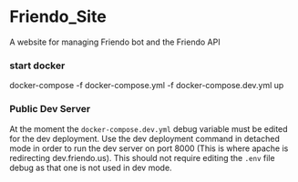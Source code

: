 # Friendo_Site
A website for managing Friendo bot and the Friendo API

### start docker
docker-compose -f docker-compose.yml -f docker-compose.dev.yml up

### Public Dev Server
At the moment the `docker-compose.dev.yml` debug variable must be edited for the dev deployment.
Use the dev deployment command in detached mode in order to run the dev server on port 8000 
(This is where apache is redirecting dev.friendo.us). This should not require editing the `.env` file debug
as that one is not used in dev mode.